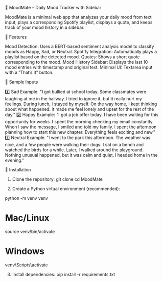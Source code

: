 🌟 MoodMate – Daily Mood Tracker with Sidebar

MoodMate is a minimal web app that analyzes your daily mood from text input, plays a corresponding Spotify playlist, displays a quote, and keeps track of your mood history in a sidebar.


🔹 Features

Mood Detection: Uses a BERT-based sentiment analysis model to classify moods as Happy, Sad, or Neutral.
Spotify Integration: Automatically plays a playlist based on the detected mood.
Quotes: Shows a short quote corresponding to the mood.
Mood History Sidebar: Displays the last 10 mood entries with timestamp and original text.
Minimal UI: Textarea input with a “That’s it” button.


🔹 Sample Inputs

1️⃣ Sad Example:
"I got bullied at school today. Some classmates were laughing at me in the hallway. I tried to ignore it, but it really hurt my feelings. During lunch, I stayed by myself. On the way home, I kept thinking about what happened. It made me feel lonely and upset for the rest of the day."
2️⃣ Happy Example:
"I got a job offer today. I have been waiting for this opportunity for weeks. I spent the morning checking my email constantly. When I saw the message, I smiled and told my family. I spent the afternoon planning how to start this new chapter. Everything feels exciting and new."
3️⃣ Neutral Example:
"I went to the park this afternoon. The weather was nice, and a few people were walking their dogs. I sat on a bench and watched the birds for a while. Later, I walked around the playground. Nothing unusual happened, but it was calm and quiet. I headed home in the evening."


🔹 Installation
1. Clone the repository:
git clone <your-repo-url>
cd MoodMate

2. Create a Python virtual environment (recommended):

python -m venv venv
# Mac/Linux
source venv/bin/activate
# Windows
venv\Scripts\activate

3. Install dependencies:
pip install -r requirements.txt
